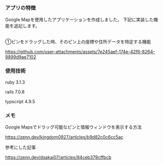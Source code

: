 ### アプリの特徴
Google Mapを使用したアプリケーションを作成しました。
下記に実装した機能を追記します。

<br>
①ピンをドラッグした時、そのピン上の座標や住所データを特定する機能

https://github.com/user-attachments/assets/7e245aef-174e-42f6-8264-9899d9ae7102



### 使用技術

ruby 3.1.3

rails 7.0.8

typscript 4.9.5


### メモ
Google Mapsでドラッグ可能なピンと情報ウィンドウを表示する方法

https://zenn.dev/kingdom0927/articles/b9d82c0c6cc5ac


参考にした記事

https://zenn.dev/dsakai07/articles/84ceb379cffbcb

